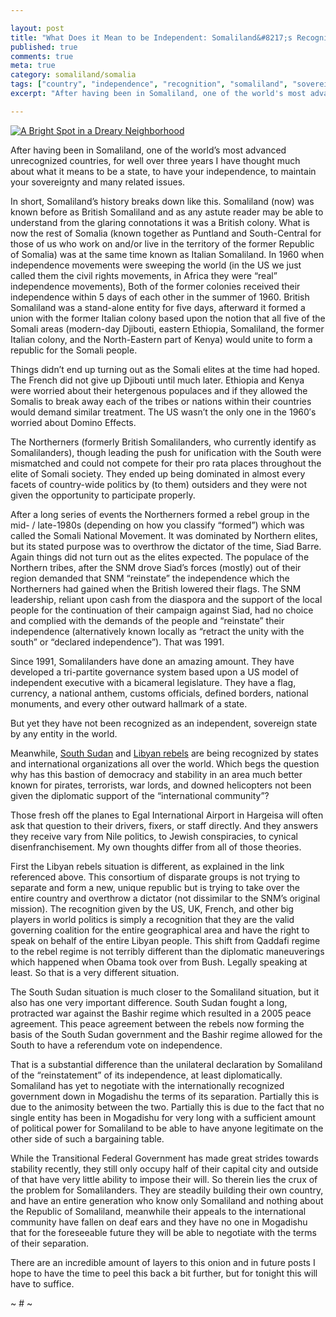 ```yaml
---

layout: post
title: "What Does it Mean to be Independent: Somaliland&#8217;s Recognition Journey"
published: true
comments: true
meta: true
category: somaliland/somalia
tags: ["country", "independence", "recognition", "somaliland", "sovereignty"]
excerpt: "After having been in Somaliland, one of the world's most advanced unrecognized countries, for well over three years I have thought much about what it means to be a state, to have your independence, to maintain your sovereignty and many related issues. In this post, I try to parse the differences between Somaliland, South Sudan and the Libyan Rebels."

---
```


[![A Bright Spot in a Dreary Neighborhood][2]][2]

After having been in Somaliland, one of the world’s most advanced unrecognized countries, for well over three years I have thought much about what it means to be a state, to have your independence, to maintain your sovereignty and many related issues.


In short, Somaliland’s history breaks down like this. Somaliland (now) was known before as British Somaliland and as any astute reader may be able to understand from the glaring connotations it was a British colony. What is now the rest of Somalia (known together as Puntland and South-Central for those of us who work on and/or live in the territory of the former Republic of Somalia) was at the same time known as Italian Somaliland. In 1960 when independence movements were sweeping the world (in the US we just called them the civil rights movements, in Africa they were “real” independence movements), Both of the former colonies received their independence within 5 days of each other in the summer of 1960. British Somaliland was a stand-alone entity for five days, afterward it formed a union with the former Italian colony based upon the notion that all five of the Somali areas (modern-day Djibouti, eastern Ethiopia, Somaliland, the former Italian colony, and the North-Eastern part of Kenya) would unite to form a republic for the Somali people.

Things didn’t end up turning out as the Somali elites at the time had hoped. The French did not give up Djibouti until much later. Ethiopia and Kenya were worried about their hetergenous populaces and if they allowed the Somalis to break away each of the tribes or nations within their countries would demand similar treatment. The US wasn’t the only one in the 1960′s worried about Domino Effects.

The Northerners (formerly British Somalilanders, who currently identify as Somalilanders), though leading the push for unification with the South were mismatched and could not compete for their pro rata places throughout the elite of Somali society. They ended up being dominated in almost every facets of country-wide politics by (to them) outsiders and they were not given the opportunity to participate properly.

After a long series of events the Northerners formed a rebel group in the mid- / late-1980s (depending on how you classify “formed”) which was called the Somali National Movement. It was dominated by Northern elites, but its stated purpose was to overthrow the dictator of the time, Siad Barre. Again things did not turn out as the elites expected. The populace of the Northern tribes, after the SNM drove Siad’s forces (mostly) out of their region demanded that SNM “reinstate” the independence which the Northerners had gained when the British lowered their flags. The SNM leadership, reliant upon cash from the diaspora and the support of the local people for the continuation of their campaign against Siad, had no choice and complied with the demands of the people and “reinstate” their independence (alternatively known locally as “retract the unity with the south” or “declared independence”). That was 1991.

Since 1991, Somalilanders have done an amazing amount. They have developed a tri-partite governance system based upon a US model of independent executive with a bicameral legislature. They have a flag, currency, a national anthem, customs officials, defined borders, national monuments, and every other outward hallmark of a state.

But yet they have not been recognized as an independent, sovereign state by any entity in the world.

Meanwhile, [South Sudan][2] and [Libyan rebels][3] are being recognized by states and international organizations all over the world. Which begs the question why has this bastion of democracy and stability in an area much better known for pirates, terrorists, war lords, and downed helicopters not been given the diplomatic support of the “international community”?

 [2]: http://wsl.so/pxvnYK
 [3]: http://wsl.so/rrYYLM

Those fresh off the planes to Egal International Airport in Hargeisa will often ask that question to their drivers, fixers, or staff directly. And they answers they receive vary from Nile politics, to Jewish conspiracies, to cynical disenfranchisement. My own thoughts differ from all of those theories.

First the Libyan rebels situation is different, as explained in the link referenced above. This consortium of disparate groups is not trying to separate and form a new, unique republic but is trying to take over the entire country and overthrow a dictator (not dissimilar to the SNM’s original mission). The recognition given by the US, UK, French, and other big players in world politics is simply a recognition that they are the valid governing coalition for the entire geographical area and have the right to speak on behalf of the entire Libyan people. This shift from Qaddafi regime to the rebel regime is not terribly different than the diplomatic maneuverings which happened when Obama took over from Bush. Legally speaking at least. So that is a very different situation.

The South Sudan situation is much closer to the Somaliland situation, but it also has one very important difference. South Sudan fought a long, protracted war against the Bashir regime which resulted in a 2005 peace agreement. This peace agreement between the rebels now forming the basis of the South Sudan government and the Bashir regime allowed for the South to have a referendum vote on independence.

That is a substantial difference than the unilateral declaration by Somaliland of the “reinstatement” of its independence, at least diplomatically. Somaliland has yet to negotiate with the internationally recognized government down in Mogadishu the terms of its separation. Partially this is due to the animosity between the two. Partially this is due to the fact that no single entity has been in Mogadishu for very long with a sufficient amount of political power for Somaliland to be able to have anyone legitimate on the other side of such a bargaining table.

While the Transitional Federal Government has made great strides towards stability recently, they still only occupy half of their capital city and outside of that have very little ability to impose their will. So therein lies the crux of the problem for Somalilanders. They are steadily building their own country, and have an entire generation who know only Somaliland and nothing about the Republic of Somaliland, meanwhile their appeals to the international community have fallen on deaf ears and they have no one in Mogadishu that for the foreseeable future they will be able to negotiate with the terms of their separation.

There are an incredible amount of layers to this onion and in future posts I hope to have the time to peel this back a bit further, but for tonight this will have to suffice.

~ # ~